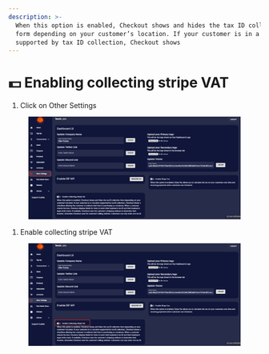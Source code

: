 ```yaml
---
description: >-
  When this option is enabled, Checkout shows and hides the tax ID collection
  form depending on your customer’s location. If your customer is in a location
  supported by tax ID collection, Checkout shows
---
```


# 💵 Enabling collecting stripe VAT

1. Click on Other Settings

<figure><img src="../.gitbook/assets/1 (15).png" alt=""><figcaption></figcaption></figure>

1. Enable collecting stripe VAT

<figure><img src="../.gitbook/assets/2 (10).png" alt=""><figcaption></figcaption></figure>

